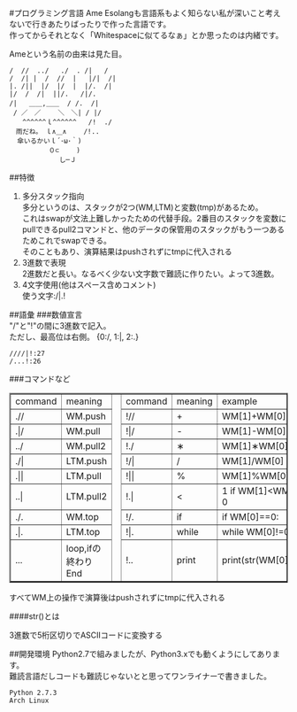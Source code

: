 #プログラミング言語 Ame
Esolangも言語系もよく知らない私が深いこと考えないで行きあたりばったりで作った言語です。  
作ってからそれとなく「Whitespaceに似てるなぁ」とか思ったのは内緒です。  

Ameという名前の由来は見た目。
```
/  //  ../   ./  . /|   /
/  /| |  /  //  |   |/|  /| 
|. /||  |/  |/  |  |/.  /| 
|/  /  /|  ||/.   /|/.  
/|   ＿＿,＿＿  / /.  /|
 / ／　／　 　＼　＼| / |/
　　^^^^^^ｌ^^^^^^   /!  ./
　雨だね。　ｌ∧＿∧　　 /!..
  傘いるかいｌ´･ω･｀)　
　　　　　　０⊂ 　　) 　
　　　　　　 　し─Ｊ  　 
```

##特徴
1. 多分スタック指向  
多分というのは、スタックが2つ(WM,LTM)と変数(tmp)があるため。  
これはswapが文法上難しかったための代替手段。2番目のスタックを変数にpullできるpull2コマンドと、他のデータの保管用のスタックがもう一つあるためこれでswapできる。  
そのこともあり、演算結果はpushされずにtmpに代入される  
2. 3進数で表現  
2進数だと長い。なるべく少ない文字数で難読に作りたい。よって3進数。  
3. 4文字使用(他はスペース含めコメント)  
使う文字:/|.!  

##語彙
###数値宣言  
"/"と"!"の間に3進数で記入。  
ただし、最高位は右側。
{0:/, 1:|, 2:.} 
```
////|!:27
/...!:26
```
###コマンドなど  
<table border="2">
<tr><td>command</td><td>meaning</td>
<th rowspan="10" width="30"></th><td>command</td><td>meaning</td><td>example</td>
</tr>
<tr><td>.//</td><td>WM.push</td><td>!//</td><td>+</td><td>WM[1]+WM[0]</td>
</tr>
<tr><td>.|/</td><td>WM.pull</td><td>!|/</td><td>-</td><td>WM[1]-WM[0]</td>
</tr>
<tr><td>../</td><td>WM.pull2</td><td>!./</td><td>&lowast;</td><td>WM[1]&lowast;WM[0]</td>
</tr>
<tr><td>./|</td><td>LTM.push</td><td>!/|</td><td>/</td><td>WM[1]/WM[0]</td>
</tr>
<tr><td>.||</td><td>LTM.pull</td><td>!||</td><td>%</td><td>WM[1]%WM[0]</td>
</tr>
<tr><td>..|</td><td>LTM.pull2</td><td>!.|</td><td>&lt;</td><td>1 if WM[1]&lt;WM[0] else 0</td>
</tr>
<tr><td>./.</td><td>WM.top</td><td>!/.</td><td>if</td><td>if WM[0]==0:</td>
</tr>
<tr><td>.|.</td><td>LTM.top</td><td>!|.</td><td>while</td><td>while WM[0]!=0:</td>
</tr>
<tr><td>...</td><td>loop,ifの終わりEnd</td><td>!..</td><td>print</td><td>print(str(WM[0]),end='')</td>
</tr>
</table>

すべてWM上の操作で演算後はpushされずにtmpに代入される

####str()とは

3進数で5桁区切りでASCIIコードに変換する

##開発環境
Python2.7で組みましたが、Python3.xでも動くようにしてあります。  
難読言語だしコードも難読じゃないとと思ってワンライナーで書きました。
```
Python 2.7.3
Arch Linux
```
